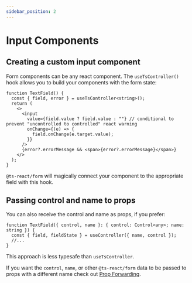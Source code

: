 ```yaml
---
sidebar_position: 2
---
```


# Input Components

## Creating a custom input component

Form components can be any react component. The <code>useTsController()</code> hook allows you to build your components with the form state:

```tsx
function TextField() {
  const { field, error } = useTsController<string>();
  return (
    <>
      <input
        value={field.value ? field.value : ""} // conditional to prevent "uncontrolled to controlled" react warning
        onChange={(e) => {
          field.onChange(e.target.value);
        }}
      />
      {error?.errorMessage && <span>{error?.errorMessage}</span>}
    </>
  );
}
```

<code>@ts-react/form</code> will magically connect your component to the appropriate field with this hook.

## Passing control and name to props

You can also receive the control and name as props, if you prefer:

```tsx
function TextField({ control, name }: { control: Control<any>; name: string }) {
  const { field, fieldState } = useController({ name, control });
  //...
}
```

This approach is less typesafe than <code>useTsController</code>.

If you want the `control`, `name`, or other `@ts-react/form` data to be passed to props with a different name check out [Prop Forwarding](https://react-ts-form.com/docs/docs/prop-forwarding).
